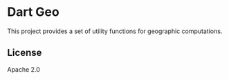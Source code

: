 Dart Geo
========

This project provides a set of utility functions for geographic computations.

## License ##
Apache 2.0

